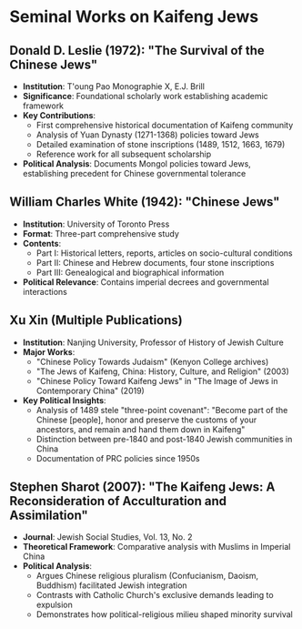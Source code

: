 # Seminal Works on Kaifeng Jews

## Donald D. Leslie (1972): "The Survival of the Chinese Jews"
- **Institution**: T'oung Pao Monographie X, E.J. Brill
- **Significance**: Foundational scholarly work establishing academic framework
- **Key Contributions**:
  - First comprehensive historical documentation of Kaifeng community
  - Analysis of Yuan Dynasty (1271-1368) policies toward Jews
  - Detailed examination of stone inscriptions (1489, 1512, 1663, 1679)
  - Reference work for all subsequent scholarship
- **Political Analysis**: Documents Mongol policies toward Jews, establishing precedent for Chinese governmental tolerance

## William Charles White (1942): "Chinese Jews"
- **Institution**: University of Toronto Press
- **Format**: Three-part comprehensive study
- **Contents**:
  - Part I: Historical letters, reports, articles on socio-cultural conditions
  - Part II: Chinese and Hebrew documents, four stone inscriptions
  - Part III: Genealogical and biographical information
- **Political Relevance**: Contains imperial decrees and governmental interactions

## Xu Xin (Multiple Publications)
- **Institution**: Nanjing University, Professor of History of Jewish Culture
- **Major Works**:
  - "Chinese Policy Towards Judaism" (Kenyon College archives)
  - "The Jews of Kaifeng, China: History, Culture, and Religion" (2003)
  - "Chinese Policy Toward Kaifeng Jews" in "The Image of Jews in Contemporary China" (2019)
- **Key Political Insights**:
  - Analysis of 1489 stele "three-point covenant": "Become part of the Chinese [people], honor and preserve the customs of your ancestors, and remain and hand them down in Kaifeng"
  - Distinction between pre-1840 and post-1840 Jewish communities in China
  - Documentation of PRC policies since 1950s

## Stephen Sharot (2007): "The Kaifeng Jews: A Reconsideration of Acculturation and Assimilation"
- **Journal**: Jewish Social Studies, Vol. 13, No. 2
- **Theoretical Framework**: Comparative analysis with Muslims in Imperial China
- **Political Analysis**:
  - Argues Chinese religious pluralism (Confucianism, Daoism, Buddhism) facilitated Jewish integration
  - Contrasts with Catholic Church's exclusive demands leading to expulsion
  - Demonstrates how political-religious milieu shaped minority survival
